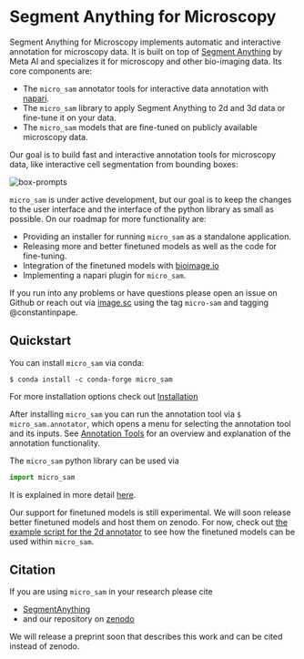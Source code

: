 # Segment Anything for Microscopy

Segment Anything for Microscopy implements automatic and interactive annotation for microscopy data. It is built on top of [Segment Anything](https://segment-anything.com/) by Meta AI and specializes it for microscopy and other bio-imaging data.
Its core components are:
- The `micro_sam` annotator tools for interactive data annotation with [napari](https://napari.org/stable/).
- The `micro_sam` library to apply Segment Anything to 2d and 3d data or fine-tune it on your data.
- The `micro_sam` models that are fine-tuned on publicly available microscopy data.

Our goal is to build fast and interactive annotation tools for microscopy data, like interactive cell segmentation from bounding boxes:

![box-prompts](https://github.com/computational-cell-analytics/micro-sam/assets/4263537/d04cb158-9f5b-4460-98cd-023c4f19cccd)

`micro_sam` is under active development, but our goal is to keep the changes to the user interface and the interface of the python library as small as possible.
On our roadmap for more functionality are:
- Providing an installer for running `micro_sam` as a standalone application.
- Releasing more and better finetuned models as well as the code for fine-tuning.
- Integration of the finetuned models with [bioimage.io](https://bioimage.io/#/)
- Implementing a napari plugin for `micro_sam`.

If you run into any problems or have questions please open an issue on Github or reach out via [image.sc](https://forum.image.sc/) using the tag `micro-sam` and tagging @constantinpape.

<!----
Better instance segmentation, Few-shot adapation (using LORA, QLORA, etc.)
---->

## Quickstart

You can install `micro_sam` via conda:
```
$ conda install -c conda-forge micro_sam
```
For more installation options check out [Installation](#installation)

After installing `micro_sam` you can run the annotation tool via `$ micro_sam.annotator`, which opens a menu for selecting the annotation tool and its inputs.
See [Annotation Tools](#annotation-tools) for an overview and explanation of the annotation functionality.

The `micro_sam` python library can be used via
```python
import micro_sam
```
It is explained in more detail [here](#how-to-use-the-python-library).

Our support for finetuned models is still experimental. We will soon release better finetuned models and host them on zenodo.
For now, check out [the example script for the 2d annotator](https://github.com/computational-cell-analytics/micro-sam/blob/master/examples/sam_annotator_2d.py#L62) to see how the finetuned models can be used within `micro_sam`.


## Citation

If you are using `micro_sam` in your research please cite
- [SegmentAnything](https://arxiv.org/abs/2304.02643)
- and our repository on [zenodo](https://doi.org/10.5281/zenodo.7919746)

We will release a preprint soon that describes this work and can be cited instead of zenodo.

